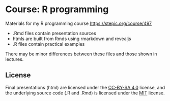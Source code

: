 # Course: R programming
Materials for my R programming course https://stepic.org/course/497
  - .Rmd files contain presentation sources
  - htmls are built from Rmds using rmarkdown and revealjs
  - .R files contain practical examples

There may be minor differences between these files and those shown in lectures.

## License

Final presentations (html) are licensed under the [CC-BY-SA 4.0](https://creativecommons.org/licenses/by-sa/4.0/) license, and the underlying source code (.R and .Rmd) is licensed under the [MIT](https://opensource.org/licenses/mit-license.php) license.
